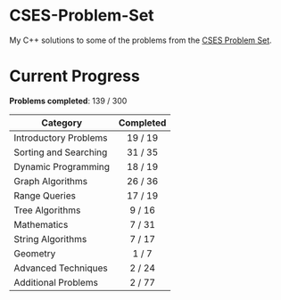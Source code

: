 # CSES-Problem-Set

My C++ solutions to some of the problems from the [CSES Problem Set](https://cses.fi/problemset/).

# Current Progress

**Problems completed**: 139 / 300

| Category              | Completed |
| --------------------- | :-------: |
| Introductory Problems |  19 / 19  |
| Sorting and Searching |  31 / 35  |
| Dynamic Programming   |  18 / 19  |
| Graph Algorithms      |  26 / 36  |
| Range Queries         |  17 / 19  |
| Tree Algorithms       |   9 / 16  |
| Mathematics           |   7 / 31  |
| String Algorithms     |   7 / 17  |
| Geometry              |   1 / 7   |
| Advanced Techniques   |   2 / 24  |
| Additional Problems   |   2 / 77  |
